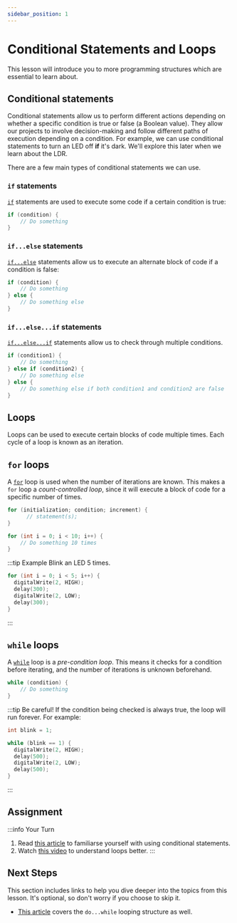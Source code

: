 ```yaml
---
sidebar_position: 1
---
```


# Conditional Statements and Loops

This lesson will introduce you to more programming structures which are essential to learn about.

## Conditional statements

Conditional statements allow us to perform different actions depending on whether a specific condition is true or false (a Boolean value). They allow our projects to involve decision-making and follow different paths of execution depending on a condition. For example, we can use conditional statements to turn an LED off **if** it's dark. We'll explore this later when we learn about the LDR.

There are a few main types of conditional statements we can use.

### `if` statements

[`if`](https://docs.arduino.cc/language-reference/en/structure/control-structure/if/) statements are used to execute some code if a certain condition is true:

```cpp
if (condition) {
    // Do something
}
```

### `if...else` statements

[`if...else`](https://docs.arduino.cc/language-reference/en/structure/control-structure/else/) statements allow us to execute an alternate block of code if a condition is false:

```cpp
if (condition) {
    // Do something
} else {
    // Do something else
}
```

### `if...else...if` statements

[`if...else...if`](https://docs.arduino.cc/language-reference/en/structure/control-structure/else/) statements allow us to check through multiple conditions.

```cpp
if (condition1) {
    // Do something
} else if (condition2) {
    // Do something else
} else {
    // Do something else if both condition1 and condition2 are false
}
```

## Loops

Loops can be used to execute certain blocks of code multiple times. Each cycle of a loop is known as an iteration. 

## `for` loops

A [`for`](https://docs.arduino.cc/language-reference/en/structure/control-structure/for/) loop is used when the number of iterations are known. This makes a `for` loop a *count-controlled loop*, since it will execute a block of code for a specific number of times. 

```cpp
for (initialization; condition; increment) {
      // statement(s);
}

for (int i = 0; i < 10; i++) {
    // Do something 10 times
}
```

:::tip Example
Blink an LED 5 times.

```cpp
for (int i = 0; i < 5; i++) {
  digitalWrite(2, HIGH);
  delay(300);
  digitalWrite(2, LOW);
  delay(300);
}
```
:::

## `while` loops

A [`while`](https://docs.arduino.cc/language-reference/en/structure/control-structure/while/) loop is a *pre-condition loop*. This means it checks for a condition before iterating, and the number of iterations is unknown beforehand. 

```cpp
while (condition) {
    // Do something
}
```

:::tip
Be careful! If the condition being checked is always true, the loop will run forever. For example:

```cpp
int blink = 1;

while (blink == 1) {
  digitalWrite(2, HIGH);
  delay(500);
  digitalWrite(2, LOW);
  delay(500);
}
```
:::

## Assignment 

:::info Your Turn
1. Read [this article](https://www.circuitbasics.com/how-to-use-conditional-statements-in-arduino-programming/) to familiarse yourself with using conditional statements.
2. Watch [this video](https://www.youtube.com/watch?v=HXO6pZ9Hih4) to understand loops better.
::: 

## Next Steps

This section includes links to help you dive deeper into the topics from this lesson. It's optional, so don't worry if you choose to skip it.

- [This article](https://ihechikara.com/posts/how-to-use-loops-in-arduino/#how-to-use-a-do-while-loop-in-arduino) covers the `do...while` looping structure as well.